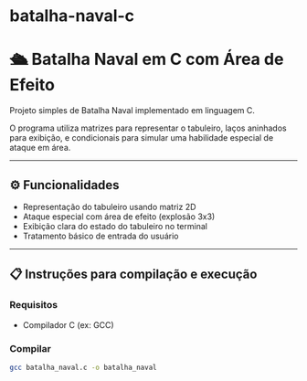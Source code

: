 # batalha-naval-c
# 🛳️ Batalha Naval em C com Área de Efeito

Projeto simples de Batalha Naval implementado em linguagem C.  

O programa utiliza matrizes para representar o tabuleiro, laços aninhados para exibição, e condicionais para simular uma habilidade especial de ataque em área.

---

## ⚙️ Funcionalidades

- Representação do tabuleiro usando matriz 2D  
- Ataque especial com área de efeito (explosão 3x3)  
- Exibição clara do estado do tabuleiro no terminal  
- Tratamento básico de entrada do usuário  

---

## 📋 Instruções para compilação e execução

### Requisitos

- Compilador C (ex: GCC)

### Compilar

```bash
gcc batalha_naval.c -o batalha_naval
